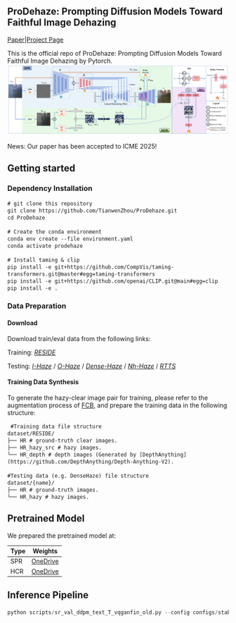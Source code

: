 ## ProDehaze: Prompting Diffusion Models Toward Faithful Image Dehazing

[Paper](https://arxiv.org/abs/2308.10510)|[Project Page](https://zhoutianwen.com/prodehaze)

This is the official repo of ProDehaze: Prompting Diffusion Models Toward Faithful Image Dehazing by Pytorch.
<img src="asset/overview.png" alt="show" style="zoom:90%;" />

News: Our paper has been accepted to ICME 2025!

## Getting started
### Dependency Installation
```shell
# git clone this repository
git clone https://github.com/TianwenZhou/ProDehaze.git
cd ProDehaze

# Create the conda environment 
conda env create --file environment.yaml
conda activate prodehaze

# Install taming & clip
pip install -e git+https://github.com/CompVis/taming-transformers.git@master#egg=taming-transformers
pip install -e git+https://github.com/openai/CLIP.git@main#egg=clip
pip install -e .
```

### Data Preparation

#### Download
Download train/eval data from the following links:

Training: [*RESIDE*](https://sites.google.com/view/reside-dehaze-datasets/reside-v0)

Testing:
[*I-Haze*](https://data.vision.ee.ethz.ch/cvl/ntire18//i-haze/#:~:text=To%20overcome%20this%20issue%20we%20introduce%20I-HAZE%2C%20a,real%20haze%20produced%20by%20a%20professional%20haze%20machine.) / 
[*O-Haze*](https://data.vision.ee.ethz.ch/cvl/ntire18/o-haze/) /
[*Dense-Haze*](https://arxiv.org/abs/1904.02904#:~:text=To%20address%20this%20limitation%2C%20we%20introduce%20Dense-Haze%20-,introducing%20real%20haze%2C%20generated%20by%20professional%20haze%20machines.) /
[*Nh-Haze*](https://data.vision.ee.ethz.ch/cvl/ntire20/nh-haze/) /
[*RTTS*](https://sites.google.com/view/reside-dehaze-datasets/reside-standard?authuser=0) 

#### Training Data Synthesis
To generate the hazy-clear image pair for training, please refer to the augmentation process of [FCB](https://github.com/W-Jilly/frequency-compensated-diffusion-model-pytorch), and prepare the training data in the following structure:

```shell
 #Training data file structure
dataset/RESIDE/
├── HR # ground-truth clear images.
├── HR_hazy_src # hazy images.
└── HR_depth # depth images (Generated by [DepthAnything](https://github.com/DepthAnything/Depth-Anything-V2).

#Testing data (e.g. DenseHaze) file structure
dataset/{name}/
├── HR # ground-truth images.
└── HR_hazy # hazy images.
```
## Pretrained Model

We prepared the pretrained model at:

| Type                                                        | Weights                                        |
| ----------------------------------------------------------- | ------------------------------------------------------------ |
| SPR                                                 | [OneDrive](https://1drv.ms/u/s!AsqtTP8eWS-penA8AqrU8c_I4jU) |
| HCR                                                 | [OneDrive](https://1drv.ms/u/s!AsqtTP8eWS-penA8AqrU8c_I4jU) |

## Inference Pipeline
```python
python scripts/sr_val_ddpm_text_T_vqganfin_old.py --config configs/stableSRNew/v2-finetune_text_T_512.yaml --ckpt CKPT --init-img LQ_PATH --outdir OUT_PATH --ddpm_steps 50 --dec_w 1 --seed 42 --n_samples 1 --vqgan_ckpt VQGAN_CKPT --colorfix_type none
```

